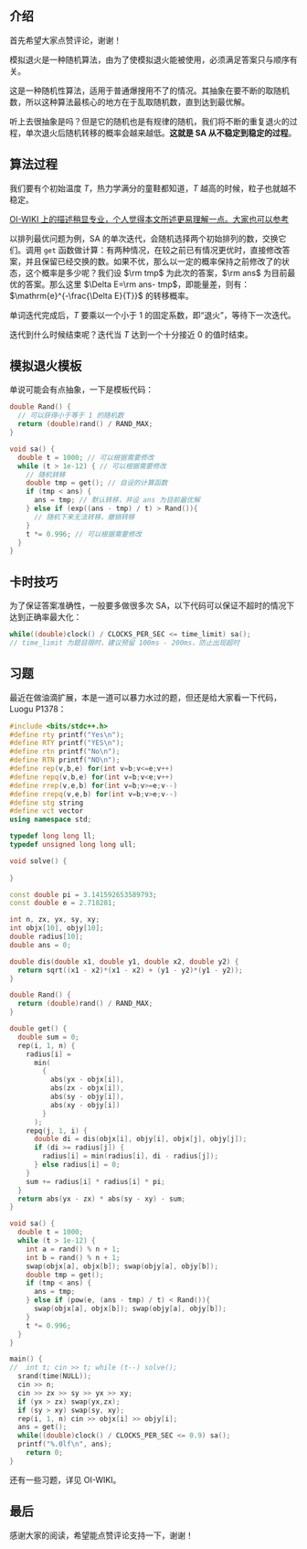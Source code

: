## 介绍

首先希望大家点赞评论，谢谢！

模拟退火是一种随机算法，由为了使模拟退火能被使用，必须满足答案只与顺序有关。

这是一种随机性算法，适用于普通爆搜用不了的情况。其抽象在要不断的取随机数，所以这种算法最核心的地方在于乱取随机数，直到达到最优解。

听上去很抽象是吗？但是它的随机也是有规律的随机，我们将不断的重复退火的过程，单次退火后随机转移的概率会越来越低。**这就是 SA 从不稳定到稳定的过程**。

## 算法过程

我们要有个初始温度 $T$，热力学满分的童鞋都知道，$T$ 越高的时候，粒子也就越不稳定。

[OI-WIKI 上的描述稍显专业，个人觉得本文所述更易理解一点。大家也可以参考](https://oi-wiki.org/misc/simulated-annealing/#%E8%BF%87%E7%A8%8B)

以排列最优问题为例，SA 的单次迭代，会随机选择两个初始排列的数，交换它们。调用 `get` 函数做计算：有两种情况，在较之前已有情况更优时，直接修改答案，并且保留已经交换的数。如果不优，那么以一定的概率保持之前修改了的状态，这个概率是多少呢？我们设 $\rm tmp$ 为此次的答案，$\rm ans$ 为目前最优的答案。那么这里 $\Delta E=\rm ans- tmp$，即能量差，则有：$\mathrm{e}^{-\frac{\Delta E}{T}}$ 的转移概率。

单词迭代完成后，$T$ 要乘以一个小于 $1$ 的固定系数，即“退火”，等待下一次迭代。

迭代到什么时候结束呢？迭代当 $T$ 达到一个十分接近 $0$ 的值时结束。

## 模拟退火模板

单说可能会有点抽象，一下是模板代码：

```cpp
double Rand() {
  // 可以获得小于等于 1 的随机数
  return (double)rand() / RAND_MAX;
}

void sa() {
  double t = 1000; // 可以根据需要修改
  while (t > 1e-12) { // 可以根据需要修改
    // 随机转移
    double tmp = get(); // 自设的计算函数
    if (tmp < ans) {
      ans = tmp; // 默认转移，并设 ans 为目前最优解
    } else if (exp((ans - tmp) / t) > Rand()){
      // 随机下来无法转移，撤销转移
    }
    t *= 0.996; // 可以根据需要修改
  }
}

```

## 卡时技巧

为了保证答案准确性，一般要多做很多次 SA，以下代码可以保证不超时的情况下达到正确率最大化：

```cpp
while((double)clock() / CLOCKS_PER_SEC <= time_limit) sa();
// time_limit 为题目限时，建议预留 100ms - 200ms，防止出现超时
```
## 习题

最近在做油滴扩展，本是一道可以暴力水过的题，但还是给大家看一下代码，Luogu P1378：

```cpp
#include <bits/stdc++.h>
#define rty printf("Yes\n");
#define RTY printf("YES\n");
#define rtn printf("No\n");
#define RTN printf("NO\n");
#define rep(v,b,e) for(int v=b;v<=e;v++)
#define repq(v,b,e) for(int v=b;v<e;v++)
#define rrep(v,e,b) for(int v=b;v>=e;v--)
#define rrepq(v,e,b) for(int v=b;v>e;v--)
#define stg string
#define vct vector
using namespace std;

typedef long long ll;
typedef unsigned long long ull;

void solve() {
	
}

const double pi = 3.141592653589793;
const double e = 2.718281;

int n, zx, yx, sy, xy;
int objx[10], objy[10];
double radius[10];
double ans = 0;

double dis(double x1, double y1, double x2, double y2) {
  return sqrt((x1 - x2)*(x1 - x2) + (y1 - y2)*(y1 - y2));
}

double Rand() {
  return (double)rand() / RAND_MAX;
}

double get() {
  double sum = 0;
  rep(i, 1, n) {
    radius[i] = 
      min(
        {
          abs(yx - objx[i]),
          abs(zx - objx[i]),
          abs(sy - objy[i]),
          abs(xy - objy[i])
        }
      );
    repq(j, 1, i) {
      double di = dis(objx[i], objy[i], objx[j], objy[j]);
      if (di >= radius[j]) { 
        radius[i] = min(radius[i], di - radius[j]);
      } else radius[i] = 0;
    }
    sum += radius[i] * radius[i] * pi;
  }
  return abs(yx - zx) * abs(sy - xy) - sum; 
}

void sa() {
  double t = 1000;
  while (t > 1e-12) {
    int a = rand() % n + 1;
    int b = rand() % n + 1;
    swap(objx[a], objx[b]); swap(objy[a], objy[b]);
    double tmp = get();
    if (tmp < ans) {
      ans = tmp;
    } else if (pow(e, (ans - tmp) / t) < Rand()){
      swap(objx[a], objx[b]); swap(objy[a], objy[b]);
    }
    t *= 0.996;
  }
}

main() {
//	int t; cin >> t; while (t--) solve();
  srand(time(NULL));
  cin >> n; 
  cin >> zx >> sy >> yx >> xy;
  if (yx > zx) swap(yx,zx);
  if (sy > xy) swap(sy, xy);
  rep(i, 1, n) cin >> objx[i] >> objy[i];
  ans = get();
  while((double)clock() / CLOCKS_PER_SEC <= 0.9) sa();
  printf("%.0lf\n", ans);
	return 0;
}

```


还有一些习题，详见 OI-WIKI。

## 最后

感谢大家的阅读，希望能点赞评论支持一下，谢谢！